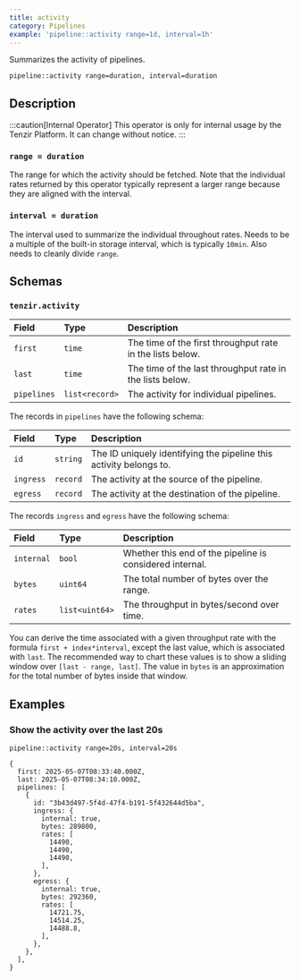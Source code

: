 ```yaml
---
title: activity
category: Pipelines
example: 'pipeline::activity range=1d, interval=1h'
---
```


Summarizes the activity of pipelines.

```tql
pipeline::activity range=duration, interval=duration
```

## Description

:::caution[Internal Operator]
This operator is only for internal usage by the Tenzir Platform. It can change
without notice.
:::

### `range = duration`

The range for which the activity should be fetched. Note that the individual
rates returned by this operator typically represent a larger range because they
are aligned with the interval.

### `interval = duration`

The interval used to summarize the individual throughout rates. Needs to be a
multiple of the built-in storage interval, which is typically `10min`. Also
needs to cleanly divide `range`.

## Schemas

### `tenzir.activity`

| Field       | Type           | Description                                               |
| :---------- | :------------- | :-------------------------------------------------------- |
| `first`     | `time`         | The time of the first throughput rate in the lists below. |
| `last`      | `time`         | The time of the last throughput rate in the lists below.  |
| `pipelines` | `list<record>` | The activity for individual pipelines.                    |

The records in `pipelines` have the following schema:

| Field     | Type     | Description                                                        |
| :-------- | :------- | :----------------------------------------------------------------- |
| `id`      | `string` | The ID uniquely identifying the pipeline this activity belongs to. |
| `ingress` | `record` | The activity at the source of the pipeline.                        |
| `egress`  | `record` | The activity at the destination of the pipeline.                   |

The records `ingress` and `egress` have the following schema:

| Field      | Type           | Description                                              |
| :--------- | :------------- | :------------------------------------------------------- |
| `internal` | `bool`         | Whether this end of the pipeline is considered internal. |
| `bytes`    | `uint64`       | The total number of bytes over the range.                |
| `rates`    | `list<uint64>` | The throughput in bytes/second over time.                |

You can derive the time associated with a given throughput rate with the formula
`first + index*interval`, except the last value, which is associated with
`last`. The recommended way to chart these values is to show a sliding window
over `[last - range, last]`. The value in `bytes` is an approximation for the
total number of bytes inside that window.

## Examples

### Show the activity over the last 20s

```tql
pipeline::activity range=20s, interval=20s
```

```tql
{
  first: 2025-05-07T08:33:40.000Z,
  last: 2025-05-07T08:34:10.000Z,
  pipelines: [
    {
      id: "3b43d497-5f4d-47f4-b191-5f432644d5ba",
      ingress: {
        internal: true,
        bytes: 289800,
        rates: [
          14490,
          14490,
          14490,
        ],
      },
      egress: {
        internal: true,
        bytes: 292360,
        rates: [
          14721.75,
          14514.25,
          14488.8,
        ],
      },
    },
  ],
}
```
